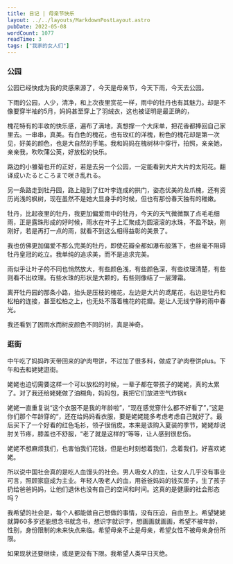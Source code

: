 ```yaml
---
title: 日记 | 母亲节快乐
layout: ../../layouts/MarkdownPostLayout.astro
pubDate: 2022-05-08
wordCount: 1077
readTime: 3
tags: ["我家的女人们"]
---
```

### 公园

公园已经快成为我的灵感来源了，今天是母亲节，今天下雨，今天去公园。

下雨的公园，人少，清净，和上次夜里赏花一样，雨中的牡丹也有其魅力。却是不像要穿半袖的5月，妈妈甚至穿上了羽绒衣，这也被证明是最正确的，

槐花特有的丰收的快乐感，遍布了满地，真想撑一个大床单，把花香都捧回自己家里去。一串串，真美。有白色的槐花，也有玫红的洋槐，粉色的槐花却是第一次见，好美的颜色，也是大自然的手笔。我和妈妈在槐树林中穿行，拍照，亲亲她，亲亲我，吹吹蒲公英，好放松的快乐。

路边的小雏菊也开的正好，若是去另一个公园，一定能看到大片大片的太阳花。翻译成いたるところまで咲き乱れる。

另一条路走到牡丹园，路上碰到了红叶李连成的拱门，姿态优美的龙爪槐，还有资历尚浅的枫树，现在虽然不是她大显身手的时候，但也有那份春天独有的稚嫩。

牡丹，比起夜里的牡丹，我更加偏爱雨中的牡丹，今天的天气微微飘了点毛毛细雨，正是露珠形成的好时候，雨水在叶子上汇聚成为圆滚滚的水珠，不盈不缺，刚刚好，若是再打一点的雨，就看不到这么相得益彰的美景了。

我也仿佛更加偏爱不那么完美的牡丹，即使花瓣全都如瀑布般落下，也丝毫不阻碍牡丹皇冠的屹立。我单纯的追求美，而不是追求完美。

雨似乎让叶子的不同也悄然放大，有些颜色浅，有些颜色深，有些纹理清楚，有些则看不出纹理。有些水珠的形状是大颗的，有些则像结了一层薄霜。

离开牡丹园的那条小路，抬头是压枝的槐花，左边是大片的鸢尾花，右边是牡丹和松柏的连接，甚至松柏之上，也无处不落着槐花的花瓣。是让人无线宁静的雨中春光。

我还看到了因雨水而树皮颜色不同的树，真是神奇。

### 逛街

中午吃了妈妈昨天带回来的驴肉甩饼，不过加了很多料，做成了驴肉卷饼plus。下午和去和姥姥逛街。

姥姥也迫切需要这样一个可以放松的时候，一辈子都在带孩子的姥姥，真的太累了。对了我还给姥姥做了油糊角，妈妈包，我把它们放进空气炸锅x

姥姥一直重复说“这个衣服不是我的年龄啦”，“现在感觉穿什么都不好看了”，”这是你们那个年龄穿的“，还在给妈妈看衣服，要是姥姥能多考虑考虑自己就好了。最后买下了一个好看的红色毛衫，领子很俏皮。本来是该购入夏装的季节，姥姥却说肘关节疼，膝盖也不舒服，“老了就是这样的”等等，让人感到很悲伤。

姥姥不想麻烦我们，也害怕我们花钱，但是也时刻想着我们，念着我们，好喜欢姥姥。

所以说中国社会真的是吃人血馒头的社会。男人吸女人的血，让女人几乎没有事业可言，照顾家庭成为主业。年轻人吸老人的血，用爸爸妈妈的钱买房子，生了孩子扔给爸爸妈妈，让他们退休也没有自己的空间和时间。这真的是健康的社会形态吗？

我希望的社会是，每个人都能做自己想做的事情，没有压迫，自由至上。希望姥姥就算60多岁还能想念书就念书，想识字就识字，想画画就画画，希望不被年龄，性别，身份限制的未来快点来临。希望母亲不止是母亲，希望女性不被母亲身份所限。

如果现状还要继续，或是更没有下限。我希望人类早日灭绝。
